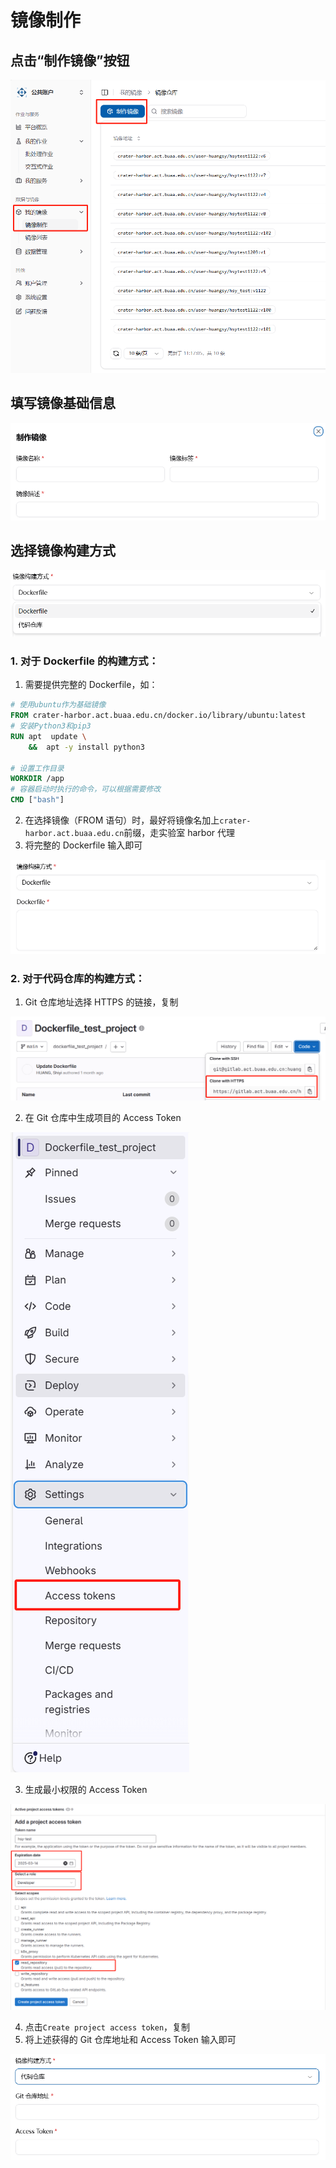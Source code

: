 # 镜像制作

## 点击“制作镜像”按钮

![alt text](img/imagebuild_button.png)

## 填写镜像基础信息

![alt text](img/basic_info.png)

## 选择镜像构建方式

![alt text](img/build_type.png)

### 1. 对于 Dockerfile 的构建方式：

1. 需要提供完整的 Dockerfile，如：

```dockerfile
# 使用ubuntu作为基础镜像
FROM crater-harbor.act.buaa.edu.cn/docker.io/library/ubuntu:latest
# 安装Python3和pip3
RUN apt  update \
    &&  apt -y install python3

# 设置工作目录
WORKDIR /app
# 容器启动时执行的命令，可以根据需要修改
CMD ["bash"]
```

2. 在选择镜像（FROM 语句）时，最好将镜像名加上`crater-harbor.act.buaa.edu.cn`前缀，走实验室 harbor 代理
3. 将完整的 Dockerfile 输入即可

![alt text](img/dockerfile_input.png)

### 2. 对于代码仓库的构建方式：

1. Git 仓库地址选择 HTTPS 的链接，复制

![alt text](img/https_link.png)

2. 在 Git 仓库中生成项目的 Access Token

![alt text](img/accesstoken.png)

3. 生成最小权限的 Access Token

![alt text](img/generate_accesstoken.png)

4. 点击`Create project access token`，复制
5. 将上述获得的 Git 仓库地址和 Access Token 输入即可

![alt text](img/input_accesstoken.png)
